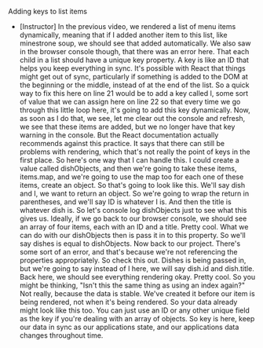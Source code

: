 Adding keys to list items
- [Instructor] In the previous video, we rendered a list of menu items dynamically, meaning that if I added another item to this list, like minestrone soup, we should see that added automatically. We also saw in the browser console though, that there was an error here. That each child in a list should have a unique key property. A key is like an ID that helps you keep everything in sync. It's possible with React that things might get out of sync, particularly if something is added to the DOM at the beginning or the middle, instead of at the end of the list. So a quick way to fix this here on line 21 would be to add a key called I, some sort of value that we can assign here on line 22 so that every time we go through this little loop here, it's going to add this key dynamically. Now, as soon as I do that, we see, let me clear out the console and refresh, we see that these items are added, but we no longer have that key warning in the console. But the React documentation actually recommends against this practice. It says that there can still be problems with rendering, which that's not really the point of keys in the first place. So here's one way that I can handle this. I could create a value called dishObjects, and then we're going to take these items, items.map, and we're going to use the map too for each one of these items, create an object. So that's going to look like this. We'll say dish and I, we want to return an object. So we're going to wrap the return in parentheses, and we'll say ID is whatever I is. And then the title is whatever dish is. So let's console log dishObjects just to see what this gives us. Ideally, if we go back to our browser console, we should see an array of four items, each with an ID and a title. Pretty cool. What we can do with our dishObjects then is pass it in to this property. So we'll say dishes is equal to dishObjects. Now back to our project. There's some sort of an error, and that's because we're not referencing the properties appropriately. So check this out. Dishes is being passed in, but we're going to say instead of I here, we will say dish.id and dish.title. Back here, we should see everything rendering okay. Pretty cool. So you might be thinking, "Isn't this the same thing as using an index again?" Not really, because the data is stable. We've created it before our item is being rendered, not when it's being rendered. So your data already might look like this too. You can just use an ID or any other unique field as the key if you're dealing with an array of objects. So key is here, keep our data in sync as our applications state, and our applications data changes throughout time.